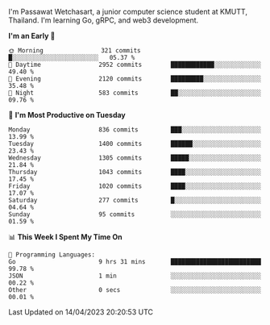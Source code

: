 
I'm Passawat Wetchasart, a junior computer science student at KMUTT, Thailand. I'm learning Go, gRPC, and web3 development.



<!--START_SECTION:waka-->
**I'm an Early 🐤** 

```text
🌞 Morning                321 commits         █░░░░░░░░░░░░░░░░░░░░░░░░   05.37 % 
🌆 Daytime                2952 commits        ████████████░░░░░░░░░░░░░   49.40 % 
🌃 Evening                2120 commits        █████████░░░░░░░░░░░░░░░░   35.48 % 
🌙 Night                  583 commits         ██░░░░░░░░░░░░░░░░░░░░░░░   09.76 % 
```
📅 **I'm Most Productive on Tuesday** 

```text
Monday                   836 commits         ███░░░░░░░░░░░░░░░░░░░░░░   13.99 % 
Tuesday                  1400 commits        ██████░░░░░░░░░░░░░░░░░░░   23.43 % 
Wednesday                1305 commits        █████░░░░░░░░░░░░░░░░░░░░   21.84 % 
Thursday                 1043 commits        ████░░░░░░░░░░░░░░░░░░░░░   17.45 % 
Friday                   1020 commits        ████░░░░░░░░░░░░░░░░░░░░░   17.07 % 
Saturday                 277 commits         █░░░░░░░░░░░░░░░░░░░░░░░░   04.64 % 
Sunday                   95 commits          ░░░░░░░░░░░░░░░░░░░░░░░░░   01.59 % 
```


📊 **This Week I Spent My Time On** 

```text
💬 Programming Languages: 
Go                       9 hrs 31 mins       █████████████████████████   99.78 % 
JSON                     1 min               ░░░░░░░░░░░░░░░░░░░░░░░░░   00.22 % 
Other                    0 secs              ░░░░░░░░░░░░░░░░░░░░░░░░░   00.01 % 
```


 Last Updated on 14/04/2023 20:20:53 UTC
<!--END_SECTION:waka-->

<!--
**markpassawat/markpassawat** is a ✨ _special_ ✨ repository because its `README.md` (this file) appears on your GitHub profile.

Here are some ideas to get you started:

- 🔭 I’m currently working on ...
- 🌱 I’m currently learning ...
- 👯 I’m looking to collaborate on ...
- 🤔 I’m looking for help with ...
- 💬 Ask me about ...
- 📫 How to reach me: ...
- 😄 Pronouns: He/Him
- ⚡ Fun fact: ...
-->
